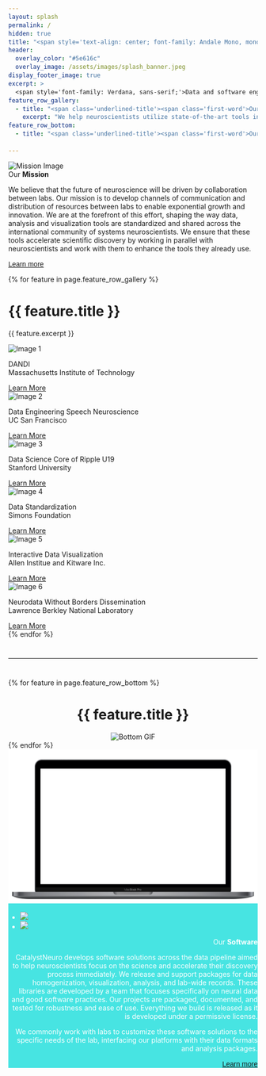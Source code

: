 ```yaml
---
layout: splash
permalink: /
hidden: true
title: "<span style='text-align: center; font-family: Andale Mono, monospace; font-stretch: ultra-condensed; margin-bottom: 10px; font-weight: normal;'>CATALYST</span><br><span style='text-align: center; font-family: Arial, sans-serif;'>NEURO</span>"
header:
  overlay_color: "#5e616c"
  overlay_image: /assets/images/splash_banner.jpeg
display_footer_image: true
excerpt: >
  <span style='font-family: Verdana, sans-serif;'>Data and software engineering solutions<br />for neuroscience labs</span>
feature_row_gallery:
  - title: "<span class='underlined-title'><span class='first-word'>Our</span> <b>Portfolio</b></span>"
    excerpt: "We help neuroscientists utilize state-of-the-art tools in data analysis, visualization, organization, sharing, and publishing."
feature_row_bottom:
  - title: "<span class='underlined-title'><span class='first-word'>Our</span> <b>Reach</b></span>"

---
```



<div class="feature-row centered-feature-row">
  <div class="feature-image">
    <img src="{{ '/assets/images/Our-Mission.jpg' }}" alt="Mission Image">
  </div>
  <div class="feature-text">
    <span class="underlined-title">
      <span class="first-word">Our</span> <b>Mission</b>
    </span>
    <p class="excerpt">
      We believe that the future of neuroscience will be driven by collaboration between labs. Our mission is to develop channels of communication and distribution of resources between labs to enable exponential growth and innovation. We are at the forefront of this effort, shaping the way data, analysis and visualization tools are standardized and shared across the international community of systems neuroscientists. We ensure that these tools accelerate scientific discovery by working in parallel with neuroscientists and work with them to enhance the tools they already use.
    </p>
    <a href="/mission/" class="btn btn--primary rounded-button">
      <span style="font-family: Helvetica, sans-serif;">Learn more</span>
    </a>
  </div>
</div>

{% for feature in page.feature_row_gallery %}

  <div class="feature-row">
    <h1>{{ feature.title }}</h1>
    <p>{{ feature.excerpt }}</p>
    <div class="image-grid">
      <div class="image-grid-item">
        <img src="{{ '/assets/images/portfolio/slide-1.jpg' }}" alt="Image 1">
        <div class="image-overlay">
          <div class="image-overlay-content">
          <div class="excerpt-line"></div>
            <p>DANDI<br>Massachusetts Institute of Technology</p>
            <a href="{{ '/project/dandi/' }}" class="btn {{ feature.btn_classes[0] }} custom-button-port">Learn More</a>
          </div>
        </div>
      </div>
      <div class="image-grid-item">
        <img src="{{ '/assets/images/portfolio/slide-2.jpg' }}" alt="Image 2">
        <div class="image-overlay">
          <div class="image-overlay-content">
          <div class="excerpt-line"></div>
            <p>Data Engineering Speech Neuroscience<br>UC San Francisco</p>
            <a href="{{ '/project/data-engineering-speech/' }}" class="btn {{ feature.btn_classes[1] }} custom-button-port">Learn More</a>
          </div>
        </div>
      </div>
      <div class="image-grid-item">
        <img src="{{ '/assets/images/portfolio/slide-3.jpg' }}" alt="Image 3">
        <div class="image-overlay">
          <div class="image-overlay-content">
          <div class="excerpt-line"></div>
            <p>Data Science Core of Ripple U19<br>Stanford University</p>
            <a href="{{ '/project/data-science-core/' }}" class="btn {{ feature.btn_classes[2] }} custom-button-port">Learn More</a>
          </div>
        </div>
      </div>
      <div class="image-grid-item">
        <img src="{{ '/assets/images/portfolio/slide-4.jpg' }}" alt="Image 4">
        <div class="image-overlay">
          <div class="image-overlay-content">
          <div class="excerpt-line"></div>
            <p>Data Standardization<br>Simons Foundation</p>
            <a href="{{ '/project/data-standardization/' }}" class="btn {{ feature.btn_classes[3] }} custom-button-port">Learn More</a>
          </div>
        </div>
      </div>
      <div class="image-grid-item">
        <img src="{{ '/assets/images/portfolio/slide-5.jpg' }}" alt="Image 5">
        <div class="image-overlay">
          <div class="image-overlay-content">
          <div class="excerpt-line"></div>
            <p>Interactive Data Visualization<br>Allen Institue and Kitware Inc.</p>
            <a href="{{ '/project/interactive-data/' }}" class="btn {{ feature.btn_classes[4] }} custom-button-port">Learn More</a>
          </div>
        </div>
      </div>
      <div class="image-grid-item">
        <img src="{{ '/assets/images/portfolio/slide-6.jpg' }}" alt="Image 6">
        <div class="image-overlay">
          <div class="image-overlay-content">
            <p>Neurodata Without Borders Dissemination<br>Lawrence Berkley National Laboratory</p>
            <a href="{{ '/project/nwb-dissemination/' }}" class="btn {{ feature.btn_classes[5] }} custom-button-port">Learn More</a>
          </div>
        </div>
      </div>
    </div>
  </div>
{% endfor %}
<hr style="margin-top: 40px; margin-bottom: 40px;">
{% for feature in page.feature_row_bottom %}
  <div class="feature-row">
    <h1 style="text-align: center;">{{ feature.title }}</h1>
    <div class="gif-container" style="display: flex; justify-content: center; align-items: center;">
      <img src="/assets/images/bottom.gif" alt="Bottom GIF">
    </div>
  </div>
{% endfor %}
<div class="feature-row" style="background-color: #47e4e2; color: white;">
  <div class="feature-image">
  <div class="laptop-screen">
  <img src="assets/images/laptop.jpg" alt="Laptop Screen" class="laptop-image">
  <div class="image-viewport">
    <ul class="image-list">
      <li><img class='app-shot' src="http://www.catalystneuro.com/wp-content/uploads/2020/02/lapi-slids.png"></li>
      <li><img class='app-shot' src="http://www.catalystneuro.com/wp-content/uploads/2020/03/lap-slide2.jpg"></li>
    </ul>
  </div>
</div>
</div>
  <div class="feature-text" style="text-align: right;">
    <span class="underlined-title">
      <span class="first-word">Our</span> <b>Software</b>
    </span>
    <p class="excerpt">
      CatalystNeuro develops software solutions across the data pipeline aimed to help neuroscientists focus on the science and accelerate their discovery process immediately. We release and support packages for data homogenization, visualization, analysis, and lab-wide records. These libraries are developed by a team that focuses specifically on neural data and good software practices. Our projects are packaged, documented, and tested for robustness and ease of use. Everything we build is released as it is developed under a permissive license.

We commonly work with labs to customize these software solutions to the specific needs of the lab, interfacing our platforms with their data formats and analysis packages.
    </p>
    <a href="/software/" class="btn btn--primary rounded-button">
      <span style="font-family: Helvetica, sans-serif;">Learn more</span>
    </a>
  </div>
</div>